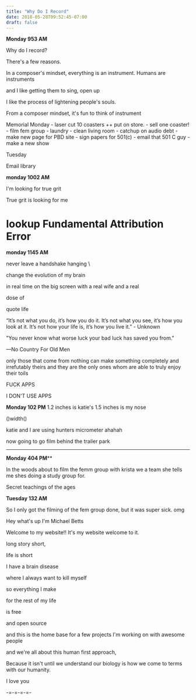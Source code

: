 ```yaml
---
title: "Why Do I Record"
date: 2018-05-28T09:52:45-07:00
draft: false
---
```


**Monday 953 AM**

Why do I record?

There's a few reasons.



In a composer's mindset, everything is an instrument. Humans are instruments

and I like getting them to sing, open up

I like the process of lightening people's souls.



From a composer mindset, it's fun to think of
 instrument


Memorial Monday
    - laser cut 10 coasters ++ put on store.
    - sell one coaster!
    - film fem group
    - laundry
    - clean living room
    - catchup on audio debt
    - make new page for PBD site
    - sign papers for 501(c)
    - email that 501 C guy
    - make a new show

Tuesday

Email library


**monday 1002 AM**

I'm looking for true grit

True grit is looking for me


# lookup Fundamental Attribution Error



**monday 1145 AM**

never leave a handshake hanging
\\

change the evolution of my brain

in real time
on the big screen
with a real wife
and a real


dose of

quote life

“It’s not what you do, it’s how you do it. It’s not what you see, it’s how you look at it. It’s not how your life is, it’s how you live it.” - Unknown

"You never know what worse luck your bad luck has saved you from."

—No Country For Old Men


only those that come from nothing
can make something
completely and irrefutably theirs
and they are the only ones
whom are able to truly enjoy their toils


FUCK APPS


I DON'T USE APPS


**Monday 102 PM**
1.2 inches is katie's
1.5 inches is my nose

()width()

katie and I are using hunters micrometer ahahah

now going to go film behind the trailer park
****


**Monday 404 PM****

In the woods about to film the femm group with krista we a team she tells me shes doing a study group for.


Secret teachings of the ages


**Tuesday 132 AM**

So I only got the filming of the fem group done, but it was super sick. omg


Hey what's up I'm Michael Betts

Welcome to my website!! It's my website welcome to it.

long story short,

life is short

I have a brain disease

where I always want to kill myself

so everything I make

for the rest of my life

is free

and open source

and this is the home base for a few projects I'm working on with awesome people

and we're all about this human first approach,

Because it isn't until we understand our biology is how we come to terms with our humanity.

I love you




-=-=-=-=-
